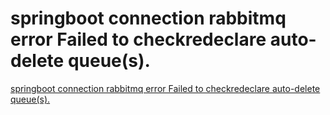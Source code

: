 # springboot connection rabbitmq error Failed to checkredeclare auto-delete queue(s).
[springboot connection rabbitmq error Failed to checkredeclare auto-delete queue(s).](https://aiwithcloud.com/2022/09/19/springboot_connection_rabbitmq_error_failed_to_checkredeclare_auto_delete_queues/)